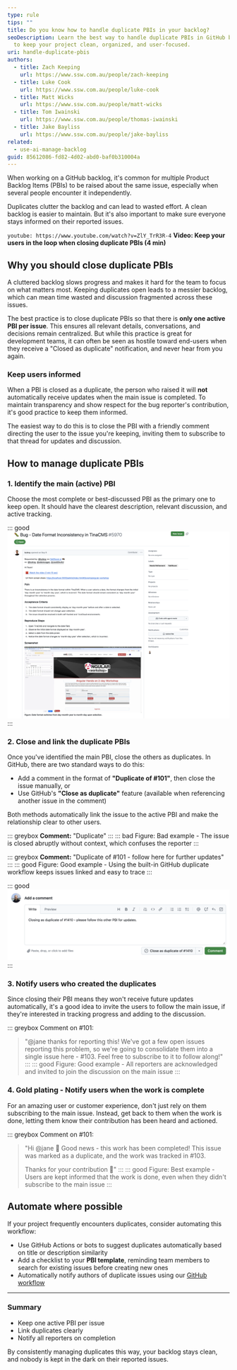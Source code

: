 ```yaml
---
type: rule
tips: ""
title: Do you know how to handle duplicate PBIs in your backlog?
seoDescription: Learn the best way to handle duplicate PBIs in GitHub backlogs
  to keep your project clean, organized, and user-focused.
uri: handle-duplicate-pbis
authors:
  - title: Zach Keeping
    url: https://www.ssw.com.au/people/zach-keeping
  - title: Luke Cook
    url: https://www.ssw.com.au/people/luke-cook
  - title: Matt Wicks
    url: https://www.ssw.com.au/people/matt-wicks
  - title: Tom Iwainski
    url: https://www.ssw.com.au/people/thomas-iwainski
  - title: Jake Bayliss
    url: https://www.ssw.com.au/people/jake-bayliss
related:
  - use-ai-manage-backlog
guid: 85612086-fd82-4d02-abd0-baf0b310004a
---
```


When working on a GitHub backlog, it's common for multiple Product Backlog Items (PBIs) to be raised about the same issue, especially when several people encounter it independently.

Duplicates clutter the backlog and can lead to wasted effort. A clean backlog is easier to maintain. But it's also important to make sure everyone stays informed on their reported issues.

<!--endintro-->

`youtube: https://www.youtube.com/watch?v=ZlY_TrR3R-4`
**Video: Keep your users in the loop when closing duplicate PBIs (4 min)**

## Why you should close duplicate PBIs

A cluttered backlog slows progress and makes it hard for the team to focus on what matters most. Keeping duplicates open leads to a messier backlog, which can mean time wasted and discussion fragmented across these issues.

The best practice is to close duplicate PBIs so that there is **only one active PBI per issue**. This ensures all relevant details, conversations, and decisions remain centralized. But while this practice is great for development teams, it can often be seen as hostile toward end-users when they receive a "Closed as duplicate" notification, and never hear from you again.

### Keep users informed

When a PBI is closed as a duplicate, the person who raised it will **not** automatically receive updates when the main issue is completed. To maintain transparency and show respect for the bug reporter's contribution, it's good practice to keep them informed.

The easiest way to do this is to close the PBI with a friendly comment directing the user to the issue you're keeping, inviting them to subscribe to that thread for updates and discussion.

## How to manage duplicate PBIs

### 1. Identify the main (active) PBI

Choose the most complete or best-discussed PBI as the primary one to keep open. It should have the clearest description, relevant discussion, and active tracking.

::: good
![Figure: Good example - A clean and well-defined PBI is a good candidate for the main PBI to keep](good-pbi.png "Good bug report")
:::

### 2. Close and link the duplicate PBIs

Once you've identified the main PBI, close the others as duplicates. In GitHub, there are two standard ways to do this:

* Add a comment in the format of **"Duplicate of #101"**, then close the issue manually, or  
* Use GitHub's **"Close as duplicate"** feature (available when referencing another issue in the comment)

Both methods automatically link the issue to the active PBI and make the relationship clear to other users.

::: greybox
**Comment:** "Duplicate"
:::
::: bad
Figure: Bad example - The issue is closed abruptly without context, which confuses the reporter
:::

::: greybox
**Comment:** "Duplicate of #101 - follow here for further updates"
:::
::: good
Figure: Good example - Using the built-in GitHub duplicate workflow keeps issues linked and easy to trace
:::

::: good
![Figure: Good example - Using the built-in "Close as duplicate of..." button is an easy way to close an item while linking to the main PBI. It can be helpful to leave comment here for additional context](close-as-duplicate-button.png "Close as duplicate button")
:::

### 3. Notify users who created the duplicates

Since closing their PBI means they won't receive future updates automatically, it's a good idea to invite the users to follow the main issue, if they're interested in tracking progress and adding to the discussion.

::: greybox
Comment on #101:  
> "@jane thanks for reporting this! We've got a few open issues reporting this problem, so we're going to consolidate them into a single issue here - #103. Feel free to subscribe to it to follow along!"
:::
::: good
Figure: Good example - All reporters are acknowledged and invited to join the discussion on the main issue
:::

### 4. Gold plating - Notify users when the work is complete

For an amazing user or customer experience, don't just rely on them subscribing to the main issue. Instead, get back to them when the work is done, letting them know their contribution has been heard and actioned.

::: greybox
Comment on #101:  
> "Hi @jane 👋
> Good news - this work has been completed! This issue was marked as a duplicate, and the work was tracked in #103.
>
> Thanks for your contribution 🙏"
:::
::: good
Figure: Best example - Users are kept informed that the work is done, even when they didn't subscribe to the main issue
:::

## Automate where possible

If your project frequently encounters duplicates, consider automating this workflow:

* Use GitHub Actions or bots to suggest duplicates automatically based on title or description similarity
* Add a checklist to your **PBI template**, reminding team members to search for existing issues before creating new ones
* Automatically notify authors of duplicate issues using our [GitHub workflow](https://github.com/SSWConsulting/SSW.GitHub.Template/blob/main/.github/workflows/duplicate-issue-notifier.yml)

---

### Summary

* Keep one active PBI per issue
* Link duplicates clearly
* Notify all reporters on completion

By consistently managing duplicates this way, your backlog stays clean, and nobody is kept in the dark on their reported issues.
